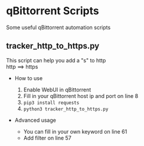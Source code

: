 # qBittorrent Scripts
Some useful qBittorrent automation scripts

## tracker_http_to_https.py
This script can help you add a "s" to http  
http ==> https

* How to use
  1. Enable WebUI in qBittorrent  
  2. Fill in your qBittorrent host ip and port on line 8  
  3. `pip3 install requests`
  3. `python3 tracker_http_to_https.py`

* Advanced usage  
  * You can fill in your own keyword on line 61  
  * Add filter on line 57
